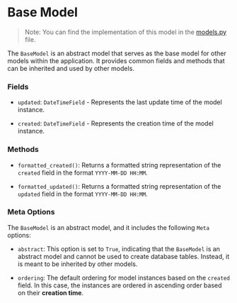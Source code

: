 # Base Model

> Note: You can find the implementation of this model in the [models.py](../../../src/mobiles/models.py) file.

The `BaseModel` is an abstract model that serves as the base model for other models within the application. It provides
common fields and methods that can be inherited and used by other models.

### Fields

- `updated`: `DateTimeField` - Represents the last update time of the model instance.

- `created`: `DateTimeField` - Represents the creation time of the model instance.

### Methods

- `formatted_created()`: Returns a formatted string representation of the `created` field in the
  format `YYYY-MM-DD HH:MM`.

- `formatted_updated()`: Returns a formatted string representation of the `updated` field in the
  format `YYYY-MM-DD HH:MM`.

### Meta Options

The `BaseModel` is an abstract model, and it includes the following `Meta` options:

- `abstract`: This option is set to `True`, indicating that the `BaseModel` is an abstract model and cannot be used to
  create database tables. Instead, it is meant to be inherited by other models.

- `ordering`: The default ordering for model instances based on the `created` field. In this case, the instances are
  ordered in ascending order based on their **creation time**.

